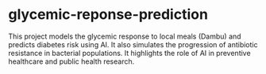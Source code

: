 # glycemic-reponse-prediction
This project models the glycemic response to local meals (Dambu) and predicts diabetes risk using AI. It also simulates the progression of antibiotic resistance in bacterial populations. It highlights the role of AI in preventive healthcare and public health research.
